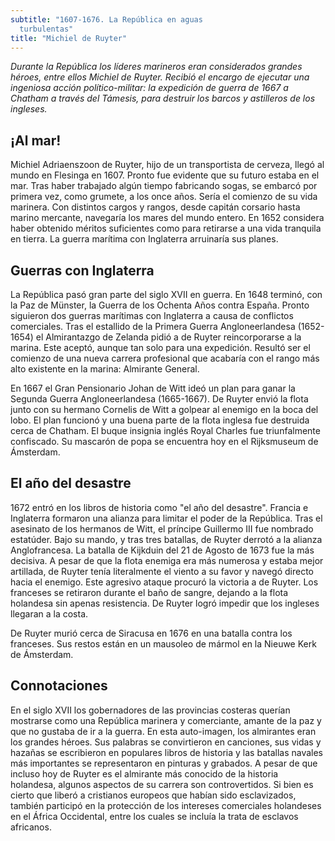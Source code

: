 ```yaml
---
subtitle: "1607-1676. La República en aguas
  turbulentas"
title: "Michiel de Ruyter"
---
```


_Durante la República los líderes marineros eran considerados grandes
héroes, entre ellos Michiel de Ruyter. Recibió el encargo de ejecutar
una ingeniosa acción político-militar: la expedición de guerra de 1667 a
Chatham a través del Támesis, para destruir los barcos y astilleros de
los ingleses._

## ¡Al mar!

Michiel Adriaenszoon de Ruyter, hijo de un transportista de cerveza,
llegó al mundo en Flesinga en 1607. Pronto fue evidente que su futuro
estaba en el mar. Tras haber trabajado algún tiempo fabricando sogas, se
embarcó por primera vez, como grumete, a los once años. Sería el
comienzo de su vida marinera. Con distintos cargos y rangos, desde
capitán corsario hasta marino mercante, navegaría los mares del mundo
entero. En 1652 considera haber obtenido méritos suficientes como para
retirarse a una vida tranquila en tierra. La guerra marítima con
Inglaterra arruinaría sus planes.

## Guerras con Inglaterra

La República pasó gran parte del siglo XVII en guerra. En 1648 terminó,
con la Paz de Münster, la Guerra de los Ochenta Años contra España.
Pronto siguieron dos guerras marítimas con Inglaterra a causa de
conflictos comerciales. Tras el estallido de la Primera Guerra
Angloneerlandesa (1652-1654) el Almirantazgo de Zelanda pidió a de
Ruyter reincorporarse a la marina. Este aceptó, aunque tan solo para una
expedición. Resultó ser el comienzo de una nueva carrera profesional que
acabaría con el rango más alto existente en la marina: Almirante
General.

En 1667 el Gran Pensionario Johan de Witt ideó un plan para ganar la
Segunda Guerra Angloneerlandesa (1665-1667). De Ruyter envió la flota
junto con su hermano Cornelis de Witt a golpear al enemigo en la boca
del lobo. El plan funcionó y una buena parte de la flota inglesa fue
destruida cerca de Chatham. El buque insignia inglés Royal Charles fue
triunfalmente confiscado. Su mascarón de popa se encuentra hoy en el
Rijksmuseum de Ámsterdam.

## El año del desastre

1672 entró en los libros de historia como "el año del desastre". Francia
e Inglaterra formaron una alianza para limitar el poder de la República.
Tras el asesinato de los hermanos de Witt, el príncipe Guillermo III fue
nombrado estatúder. Bajo su mando, y tras tres batallas, de Ruyter
derrotó a la alianza Anglofrancesa. La batalla de Kijkduin del 21 de
Agosto de 1673 fue la más decisiva. A pesar de que la flota enemiga era
más numerosa y estaba mejor artillada, de Ruyter tenía literalmente el
viento a su favor y navegó directo hacia el enemigo. Este agresivo
ataque procuró la victoria a de Ruyter. Los franceses se retiraron
durante el baño de sangre, dejando a la flota holandesa sin apenas
resistencia. De Ruyter logró impedir que los ingleses llegaran a la
costa.

De Ruyter murió cerca de Siracusa en 1676 en una batalla contra los
franceses. Sus restos están en un mausoleo de mármol en la Nieuwe Kerk
de Ámsterdam.

## Connotaciones

En el siglo XVII los gobernadores de las provincias costeras querían
mostrarse como una República marinera y comerciante, amante de la paz y
que no gustaba de ir a la guerra. En esta auto-imagen, los almirantes
eran los grandes héroes. Sus palabras se convirtieron en canciones, sus
vidas y hazañas se escribieron en populares libros de historia y las
batallas navales más importantes se representaron en pinturas y
grabados. A pesar de que incluso hoy de Ruyter es el almirante más
conocido de la historia holandesa, algunos aspectos de su carrera son
controvertidos. Si bien es cierto que liberó a cristianos europeos que
habían sido esclavizados, también participó en la protección de los
intereses comerciales holandeses en el África Occidental, entre los
cuales se incluía la trata de esclavos africanos.
